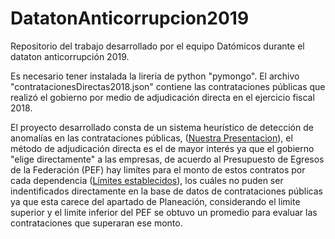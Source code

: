 # DatatonAnticorrupcion2019
Repositorio del trabajo desarrollado por el equipo Datómicos durante el dataton anticorrupción 2019.

Es necesario tener instalada la lireria de python "pymongo". El archivo "contratacionesDirectas2018.json" contiene las contrataciones públicas que realizó el gobierno por medio de adjudicación directa en el ejercicio fiscal 2018.   

El proyecto desarrollado consta de un sistema heurístico de detección de anomalías en las contrataciones públicas, ([Nuestra Presentacion](./presentacion_Datomicos.pdf)), el método de adjudicación directa es el de mayor interés ya que el gobierno "elige directamente" a las empresas, de acuerdo al Presupuesto de Egresos de la Federación (PEF) hay limítes para el monto de estos contratos por cada dependencia ([Límites establecidos](./limites_presupuestales.xls)), los cuáles no puden ser indentificados directamente en la base de datos de contrataciones públicas ya que esta carece del apartado de Planeación, considerando el limite superior y el limite inferior del PEF se obtuvo un promedio para evaluar las contrataciones que superaran ese monto. 

